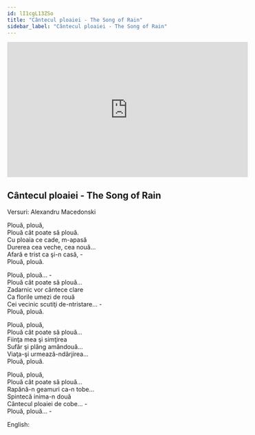 ```yaml
---
id: lI1cgL13ZSo
title: "Cântecul ploaiei - The Song of Rain"
sidebar_label: "Cântecul ploaiei - The Song of Rain"
---
```


<div class="video-float-container">
  <iframe
    width="560"
    height="315"
    src="https://www.youtube.com/embed/lI1cgL13ZSo"
    title="YouTube video player"
    frameborder="0"
    allow="accelerometer; autoplay; clipboard-write; encrypted-media; gyroscope; picture-in-picture; web-share"
    referrerpolicy="strict-origin-when-cross-origin"
    allowfullscreen
  ></iframe>
</div>

## Cântecul ploaiei - The Song of Rain

Versuri: Alexandru Macedonski

Plouă, plouă,  
Plouă cât poate să plouă.  
Cu ploaia ce cade, m-apasă  
Durerea cea veche, cea nouă...  
Afară e trist ca şi-n casă, -  
Plouă, plouă.

Plouă, plouă... -  
Plouă cât poate să plouă...  
Zadarnic vor cântece clare  
Ca florile umezi de rouă  
Cei vecinic scutiţi de-ntristare... -  
Plouă, plouă.

Plouă, plouă,  
Plouă cât poate să plouă...  
Fiinţa mea şi simţirea  
Sufăr şi plâng amândouă...  
Viaţa-şi urmează-ndârjirea...  
Plouă, plouă.

Plouă, plouă,  
Plouă cât poate să plouă...  
Rapănă-n geamuri ca-n tobe...  
Spintecă inima-n două  
Cântecul ploaiei de cobe... -  
Plouă, plouă... -

English:
